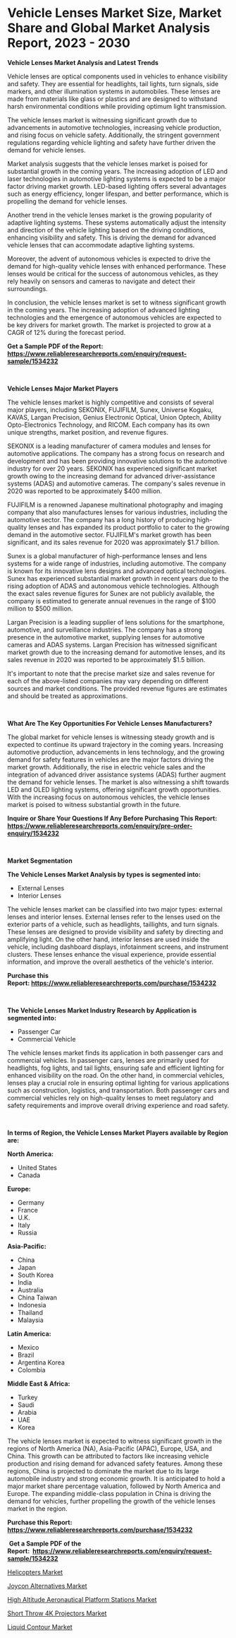 <p><h1>Vehicle Lenses Market Size, Market Share and Global Market Analysis Report, 2023 - 2030</h1></p><p><strong>Vehicle Lenses Market Analysis and Latest Trends</strong></p>
<p><p>Vehicle lenses are optical components used in vehicles to enhance visibility and safety. They are essential for headlights, tail lights, turn signals, side markers, and other illumination systems in automobiles. These lenses are made from materials like glass or plastics and are designed to withstand harsh environmental conditions while providing optimum light transmission.</p><p>The vehicle lenses market is witnessing significant growth due to advancements in automotive technologies, increasing vehicle production, and rising focus on vehicle safety. Additionally, the stringent government regulations regarding vehicle lighting and safety have further driven the demand for vehicle lenses.</p><p>Market analysis suggests that the vehicle lenses market is poised for substantial growth in the coming years. The increasing adoption of LED and laser technologies in automotive lighting systems is expected to be a major factor driving market growth. LED-based lighting offers several advantages such as energy efficiency, longer lifespan, and better performance, which is propelling the demand for vehicle lenses.</p><p>Another trend in the vehicle lenses market is the growing popularity of adaptive lighting systems. These systems automatically adjust the intensity and direction of the vehicle lighting based on the driving conditions, enhancing visibility and safety. This is driving the demand for advanced vehicle lenses that can accommodate adaptive lighting systems.</p><p>Moreover, the advent of autonomous vehicles is expected to drive the demand for high-quality vehicle lenses with enhanced performance. These lenses would be critical for the success of autonomous vehicles, as they rely heavily on sensors and cameras to navigate and detect their surroundings.</p><p>In conclusion, the vehicle lenses market is set to witness significant growth in the coming years. The increasing adoption of advanced lighting technologies and the emergence of autonomous vehicles are expected to be key drivers for market growth. The market is projected to grow at a CAGR of 12% during the forecast period.</p></p>
<p><strong>Get a Sample PDF of the Report:&nbsp; <a href="https://www.reliableresearchreports.com/enquiry/request-sample/1534232">https://www.reliableresearchreports.com/enquiry/request-sample/1534232</a></strong></p>
<p>&nbsp;</p>
<p><strong>Vehicle Lenses Major Market Players</strong></p>
<p><p>The vehicle lenses market is highly competitive and consists of several major players, including SEKONIX, FUJIFILM, Sunex, Universe Kogaku, KAVAS, Largan Precision, Genius Electronic Optical, Union Optech, Ability Opto-Electronics Technology, and RICOM. Each company has its own unique strengths, market position, and revenue figures.</p><p>SEKONIX is a leading manufacturer of camera modules and lenses for automotive applications. The company has a strong focus on research and development and has been providing innovative solutions to the automotive industry for over 20 years. SEKONIX has experienced significant market growth owing to the increasing demand for advanced driver-assistance systems (ADAS) and automotive cameras. The company's sales revenue in 2020 was reported to be approximately $400 million.</p><p>FUJIFILM is a renowned Japanese multinational photography and imaging company that also manufactures lenses for various industries, including the automotive sector. The company has a long history of producing high-quality lenses and has expanded its product portfolio to cater to the growing demand in the automotive sector. FUJIFILM's market growth has been significant, and its sales revenue for 2020 was approximately $1.7 billion.</p><p>Sunex is a global manufacturer of high-performance lenses and lens systems for a wide range of industries, including automotive. The company is known for its innovative lens designs and advanced optical technologies. Sunex has experienced substantial market growth in recent years due to the rising adoption of ADAS and autonomous vehicle technologies. Although the exact sales revenue figures for Sunex are not publicly available, the company is estimated to generate annual revenues in the range of $100 million to $500 million.</p><p>Largan Precision is a leading supplier of lens solutions for the smartphone, automotive, and surveillance industries. The company has a strong presence in the automotive market, supplying lenses for automotive cameras and ADAS systems. Largan Precision has witnessed significant market growth due to the increasing demand for automotive lenses, and its sales revenue in 2020 was reported to be approximately $1.5 billion.</p><p>It's important to note that the precise market size and sales revenue for each of the above-listed companies may vary depending on different sources and market conditions. The provided revenue figures are estimates and should be treated as approximations.</p></p>
<p>&nbsp;</p>
<p><strong>What Are The Key Opportunities For Vehicle Lenses Manufacturers?</strong></p>
<p><p>The global market for vehicle lenses is witnessing steady growth and is expected to continue its upward trajectory in the coming years. Increasing automotive production, advancements in lens technology, and the growing demand for safety features in vehicles are the major factors driving the market growth. Additionally, the rise in electric vehicle sales and the integration of advanced driver assistance systems (ADAS) further augment the demand for vehicle lenses. The market is also witnessing a shift towards LED and OLED lighting systems, offering significant growth opportunities. With the increasing focus on autonomous vehicles, the vehicle lenses market is poised to witness substantial growth in the future.</p></p>
<p><strong>Inquire or Share Your Questions If Any Before Purchasing This Report: <a href="https://www.reliableresearchreports.com/enquiry/pre-order-enquiry/1534232">https://www.reliableresearchreports.com/enquiry/pre-order-enquiry/1534232</a></strong></p>
<p>&nbsp;</p>
<p><strong>Market Segmentation</strong></p>
<p><strong>The Vehicle Lenses Market Analysis by types is segmented into:</strong></p>
<p><ul><li>External Lenses</li><li>Interior Lenses</li></ul></p>
<p><p>The vehicle lenses market can be classified into two major types: external lenses and interior lenses. External lenses refer to the lenses used on the exterior parts of a vehicle, such as headlights, taillights, and turn signals. These lenses are designed to provide visibility and safety by directing and amplifying light. On the other hand, interior lenses are used inside the vehicle, including dashboard displays, infotainment screens, and instrument clusters. These lenses enhance the visual experience, provide essential information, and improve the overall aesthetics of the vehicle's interior.</p></p>
<p><strong>Purchase this Report:&nbsp;<a href="https://www.reliableresearchreports.com/purchase/1534232">https://www.reliableresearchreports.com/purchase/1534232</a></strong></p>
<p>&nbsp;</p>
<p><strong>The Vehicle Lenses Market Industry Research by Application is segmented into:</strong></p>
<p><ul><li>Passenger Car</li><li>Commercial Vehicle</li></ul></p>
<p><p>The vehicle lenses market finds its application in both passenger cars and commercial vehicles. In passenger cars, lenses are primarily used for headlights, fog lights, and tail lights, ensuring safe and efficient lighting for enhanced visibility on the road. On the other hand, in commercial vehicles, lenses play a crucial role in ensuring optimal lighting for various applications such as construction, logistics, and transportation. Both passenger cars and commercial vehicles rely on high-quality lenses to meet regulatory and safety requirements and improve overall driving experience and road safety.</p></p>
<p>&nbsp;</p>
<p><strong>In terms of Region, the Vehicle Lenses Market Players available by Region are:</strong></p>
<p>
    <p> <strong> North America: </strong>
        <ul>
            <li>United States</li>
            <li>Canada</li>
        </ul>
        </p> 
    <p> <strong> Europe: </strong>
        <ul>
            <li>Germany</li>
            <li>France</li>
            <li>U.K.</li>
            <li>Italy</li>
            <li>Russia</li>
        </ul>
        </p> 
    <p> <strong> Asia-Pacific: </strong>
        <ul>
            <li>China</li>
            <li>Japan</li>
            <li>South Korea</li>
            <li>India</li>
            <li>Australia</li>
            <li>China Taiwan</li>
            <li>Indonesia</li>
            <li>Thailand</li>
            <li>Malaysia</li>
        </ul>
        </p> 
    <p> <strong> Latin America: </strong>
        <ul>
            <li>Mexico</li>
            <li>Brazil</li>
            <li>Argentina Korea</li>
            <li>Colombia</li>
        </ul>
        </p> 
    <p> <strong> Middle East & Africa: </strong>
        <ul>
            <li>Turkey</li>
            <li>Saudi</li>
            <li>Arabia</li>
            <li>UAE</li>
            <li>Korea</li>
        </ul>
    </p>
    </p>
<p><p>The vehicle lenses market is expected to witness significant growth in the regions of North America (NA), Asia-Pacific (APAC), Europe, USA, and China. This growth can be attributed to factors like increasing vehicle production and rising demand for advanced safety features. Among these regions, China is projected to dominate the market due to its large automobile industry and strong economic growth. It is anticipated to hold a major market share percentage valuation, followed by North America and Europe. The expanding middle-class population in China is driving the demand for vehicles, further propelling the growth of the vehicle lenses market in the region.</p></p>
<p><strong>Purchase this Report: <a href="https://www.reliableresearchreports.com/purchase/1534232">https://www.reliableresearchreports.com/purchase/1534232</a></strong></p>
<p>&nbsp;<strong>Get a Sample PDF of the Report:&nbsp;&nbsp;<a href="https://www.reliableresearchreports.com/enquiry/request-sample/1534232">https://www.reliableresearchreports.com/enquiry/request-sample/1534232</a></strong></p>
<p><strong></strong></p>
<p><p><a href="https://github.com/WillieWoodard/Market-Research-Report-List-2/blob/main/helicopters-market.md">Helicopters Market</a></p><p><a href="https://medium.com/@albanaduro2018/joycon-alternatives-market-outlook-industry-overview-and-forecast-2023-to-2030-b35ba1225e24">Joycon Alternatives Market</a></p><p><a href="https://github.com/BryceTownsendr/Market-Research-Report-List-2/blob/main/high-altitude-aeronautical-platform-stations-market.md">High Altitude Aeronautical Platform Stations Market</a></p><p><a href="https://medium.com/@entelabrahimi1961/short-throw-4k-projectors-market-share-evolution-and-market-growth-trends-2023-2030-6cbfa44d3581">Short Throw 4K Projectors Market</a></p><p><a href="https://medium.com/@loretadervishi2013/liquid-contour-market-analysis-its-cagr-market-segmentation-and-global-industry-overview-d75745ede8d1">Liquid Contour Market</a></p></p>